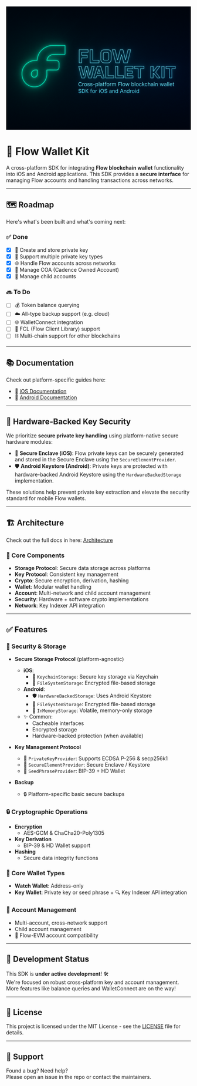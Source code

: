 ![logo](./assets/logo.png)
# 🚀 Flow Wallet Kit

A cross-platform SDK for integrating **Flow blockchain wallet** functionality into iOS and Android applications. This SDK provides a **secure interface** for managing Flow accounts and handling transactions across networks.

---

## 🗺️ Roadmap

Here's what's been built and what's coming next:

### ✅ Done
- [x] 🔐 Create and store private key
- [x] 🔑 Support multiple private key types
- [x] 🌐 Handle Flow accounts across networks
- [x] 🧩 Manage COA (Cadence Owned Account)
- [x] 👶 Manage child accounts

### 🔜 To Do
- [ ] 💰 Token balance querying
- [ ] ☁️ All-type backup support (e.g. cloud)
- [ ] 🌐 WalletConnect integration
- [ ] 🔄 FCL (Flow Client Library) support
- [ ] ⛓️ Multi-chain support for other blockchains
---

## 📚 Documentation

Check out platform-specific guides here:
- 📱 [iOS Documentation](iOS/README.md)
- 🤖 [Android Documentation](Android/README.md)

---

## 🔐 Hardware-Backed Key Security

We prioritize **secure private key handling** using platform-native secure hardware modules:

- 🧱 **Secure Enclave (iOS)**: Flow private keys can be securely generated and stored in the Secure Enclave using the `SecureElementProvider`.
- 🛡️ **Android Keystore (Android)**: Private keys are protected with hardware-backed Android Keystore using the `HardwareBackedStorage` implementation.

These solutions help prevent private key extraction and elevate the security standard for mobile Flow wallets.

---

## 🏗️ Architecture

Check out the full docs in here: [Architecture](./docs/architecture.md)

### 🧱 Core Components
- **Storage Protocol**: Secure data storage across platforms
- **Key Protocol**: Consistent key management
- **Crypto**: Secure encryption, derivation, hashing
- **Wallet**: Modular wallet handling
- **Account**: Multi-network and child account management
- **Security**: Hardware + software crypto implementations
- **Network**: Key Indexer API integration

---

## ✅ Features

### 🔐 Security & Storage
- **Secure Storage Protocol** (platform-agnostic)
  - **iOS**:
    - 🔑 `KeychainStorage`: Secure key storage via Keychain
    - 📁 `FileSystemStorage`: Encrypted file-based storage
  - **Android**:
    - 🛡️ `HardwareBackedStorage`: Uses Android Keystore
    - 📁 `FileSystemStorage`: Encrypted file-based storage
    - 🧠 `InMemoryStorage`: Volatile, memory-only storage
  - ✨ Common:
    - Cacheable interfaces
    - Encrypted storage
    - Hardware-backed protection (when available)

- **Key Management Protocol**
  - 🔐 `PrivateKeyProvider`: Supports ECDSA P-256 & secp256k1
  - 🧱 `SecureElementProvider`: Secure Enclave / Keystore
  - 🌱 `SeedPhraseProvider`: BIP-39 + HD Wallet

- **Backup**
  - 🔒 Platform-specific basic secure backups

### 🔒 Cryptographic Operations
- **Encryption**
  - AES-GCM & ChaCha20-Poly1305
- **Key Derivation**
  - BIP-39 & HD Wallet support
- **Hashing**
  - Secure data integrity functions

### 👛 Core Wallet Types
- **Watch Wallet**: Address-only
- **Key Wallet**: Private key or seed phrase + 🔍 Key Indexer API integration

### 👥 Account Management
- Multi-account, cross-network support
- Child account management
- 🔁 Flow-EVM account compatibility

---

## 🧪 Development Status

This SDK is **under active development**! 🛠️  
We're focused on robust cross-platform key and account management. More features like balance queries and WalletConnect are on the way!

---

## 📄 License

This project is licensed under the MIT License - see the [LICENSE](LICENSE) file for details.

---

## 💬 Support

Found a bug? Need help?  
Please open an issue in the repo or contact the maintainers.

